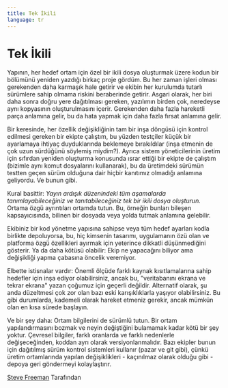 ```yaml
---
title: Tek İkili
language: tr
---
```


# Tek İkili

Yapının, her hedef ortam için özel bir ikili dosya oluşturmak üzere kodun bir bölümünü yeniden yazdığı birkaç proje gördüm. Bu her zaman işleri olması gerekenden daha karmaşık hale getirir ve ekibin her kurulumda tutarlı sürümlere sahip olmama riskini beraberinde getirir. Asgari olarak, her biri daha sonra doğru yere dağıtılması gereken, yazılımın birden çok, neredeyse aynı kopyasının oluşturulmasını içerir. Gerekenden daha fazla hareketli parça anlamına gelir, bu da hata yapmak için daha fazla fırsat anlamına gelir.

Bir keresinde, her özellik değişikliğinin tam bir inşa döngüsü için kontrol edilmesi gereken bir ekipte çalıştım, bu yüzden testçiler küçük bir ayarlamaya ihtiyaç duyduklarında beklemeye bırakıldılar (inşa etmenin de çok uzun sürdüğünü söylemiş miydim?). Ayrıca sistem yöneticilerinin üretim için sıfırdan yeniden oluşturma konusunda ısrar ettiği bir ekipte de çalıştım (bizimle aynı komut dosyalarını kullanarak), bu da üretimdeki sürümün testten geçen sürüm olduğuna dair hiçbir kanıtımız olmadığı anlamına geliyordu. Ve bunun gibi.

Kural basittir: *Yayın ardışık düzenindeki tüm aşamalarda tanımlayabileceğiniz ve tanıtabileceğiniz tek bir ikili dosya oluşturun.* Ortama özgü ayrıntıları ortamda tutun. Bu, örneğin bunları bileşen kapsayıcısında, bilinen bir dosyada veya yolda tutmak anlamına gelebilir.

Ekibiniz bir kod yönetme yapısına sahipse veya tüm hedef ayarları kodla birlikte depoluyorsa, bu, hiç kimsenin tasarımı, uygulamanın özü olan ve platforma özgü özellikleri ayırmak için yeterince dikkatli düşünmediğini gösterir. Ya da daha kötüsü olabilir: Ekip ne yapacağını biliyor ama değişikliği yapma çabasına öncelik veremiyor.

Elbette istisnalar vardır: Önemli ölçüde farklı kaynak kısıtlamalarına sahip hedefler için inşa ediyor olabilirsiniz, ancak bu, "veritabanını ekrana ve tekrar ekrana" yazan çoğumuz için geçerli değildir. Alternatif olarak, şu anda düzeltmesi çok zor olan bazı eski karışıklıklarla yaşıyor olabilirsiniz. Bu gibi durumlarda, kademeli olarak hareket etmeniz gerekir, ancak mümkün olan en kısa sürede başlayın.

Ve bir şey daha: Ortam bilgilerini de sürümlü tutun. Bir ortam yapılandırmasını bozmak ve neyin değiştiğini bulamamak kadar kötü bir şey yoktur. Çevresel bilgiler, farklı oranlarda ve farklı nedenlerle değişeceğinden, koddan ayrı olarak versiyonlanmalıdır. Bazı ekipler bunun için dağıtılmış sürüm kontrol sistemleri kullanır (pazar ve git gibi), çünkü üretim ortamlarında yapılan değişiklikleri - kaçınılmaz olarak olduğu gibi - depoya geri göndermeyi kolaylaştırır.

[Steve Freeman](http://programmer.97things.oreilly.com/wiki/index.php/Steve_Freeman) Tarafından